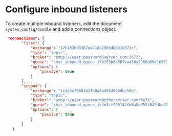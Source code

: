 # Configure inbound listeners

To create multiple inbound listeners, edit the document `system_config/doodle`
and add a connections object.

```json
 "connections": {
       "first": {
           "exchange": "17b153b68387ea418a2966d86d16573c",
           "type": "topic",
           "broker": "amqp://user:password@server.com:5672",
           "queue": "smsc_inbound_queue_17b153b68387ea418a2966d86d16573c",
           "options": {
               "passive": true
           }
       },
       "second": {
           "exchange": "1c3e3cf908142fb0a8ad924049dbc50e",
           "type": "topic",
           "broker": "amqp://user:password@otherserver.com:5672",
           "queue": "smsc_inbound_queue_1c3e3cf908142fb0a8ad924049dbc50e",
           "options": {
               "passive": true
           }
       }
   }
```
